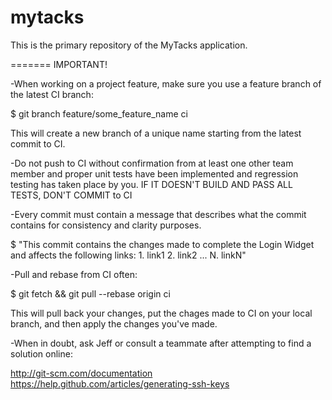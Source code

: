 mytacks
=======

This is the primary repository of the MyTacks application.

=======
IMPORTANT!

-When working on a project feature, make sure you use a feature branch of the latest CI branch:

  $ git branch feature/some_feature_name ci
  
This will create a new branch of a unique name starting from the latest commit to CI.
 
-Do not push to CI without confirmation from at least one other team member and proper unit tests have been implemented and regression testing has taken place by you.
    IF IT DOESN'T BUILD AND PASS ALL TESTS, DON'T COMMIT to CI

-Every commit must contain a message that describes what the commit contains for consistency and clarity purposes.

  $ "This commit contains the changes made to complete the Login Widget and affects the following links:
      1. link1
      2. link2
      ...
      N. linkN"

-Pull and rebase from CI often:
  
  $ git fetch && git pull --rebase origin ci
  
This will pull back your changes, put the chages made to CI on your local branch, and then apply the changes you've made.

-When in doubt, ask Jeff or consult a teammate after attempting to find a solution online:

  http://git-scm.com/documentation
  https://help.github.com/articles/generating-ssh-keys
